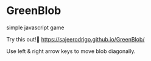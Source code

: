 # GreenBlob
simple javascript game


Try this out!🤗
https://sajeerodrigo.github.io/GreenBlob/

Use left & right arrow keys to move blob diagonally.
